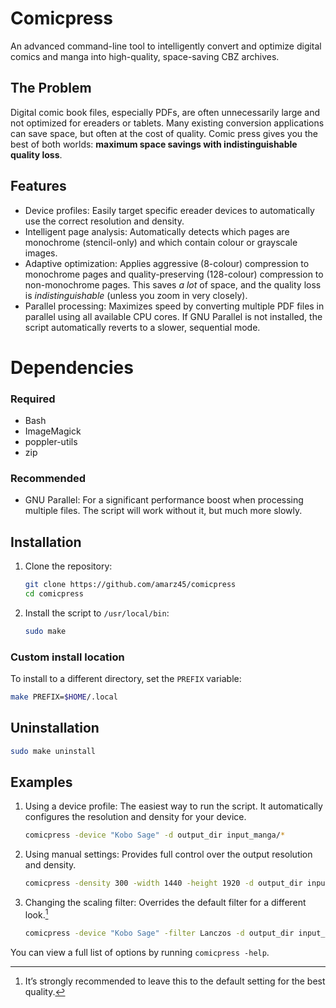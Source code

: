 # Comicpress

An advanced command-line tool to intelligently convert and optimize digital comics and manga into high-quality, space-saving CBZ archives.

## The Problem

Digital comic book files, especially PDFs, are often unnecessarily large and not optimized for ereaders or tablets. Many existing conversion applications can save space, but often at the cost of quality. Comic press gives you the best of both worlds: **maximum space savings with indistinguishable quality loss**.

## Features

- Device profiles: Easily target specific ereader devices to automatically use the correct resolution and density.
- Intelligent page analysis: Automatically detects which pages are monochrome (stencil-only) and which contain colour or grayscale images.
- Adaptive optimization: Applies aggressive (8-colour) compression to monochrome pages and quality-preserving (128-colour) compression to non-monochrome pages. This saves _a lot_ of space, and the quality loss is _indistinguishable_ (unless you zoom in very closely).
- Parallel processing: Maximizes speed by converting multiple PDF files in parallel using all available CPU cores. If GNU Parallel is not installed, the script automatically reverts to a slower, sequential mode.

# Dependencies

### Required

- Bash
- ImageMagick
- poppler-utils
- zip

### Recommended

- GNU Parallel: For a significant performance boost when processing multiple files. The script will work without it, but much more slowly.

## Installation

1. Clone the repository:

   ```sh
   git clone https://github.com/amarz45/comicpress
   cd comicpress
   ```

2. Install the script to `/usr/local/bin`:

   ```sh
   sudo make
   ```

### Custom install location

To install to a different directory, set the `PREFIX` variable:

```sh
make PREFIX=$HOME/.local
```

## Uninstallation

```sh
sudo make uninstall
```

## Examples

1. Using a device profile: The easiest way to run the script. It automatically configures the resolution and density for your device.

   ```sh
   comicpress -device "Kobo Sage" -d output_dir input_manga/*
   ```

2. Using manual settings: Provides full control over the output resolution and density.

   ```sh
   comicpress -density 300 -width 1440 -height 1920 -d output_dir input_manga/*
   ```

3. Changing the scaling filter: Overrides the default filter for a different look.[^1]

   ```sh
   comicpress -device "Kobo Sage" -filter Lanczos -d output_dir input_manga/*
   ```

You can view a full list of options by running `comicpress -help`.

[^1]: It’s strongly recommended to leave this to the default setting for the best quality.
